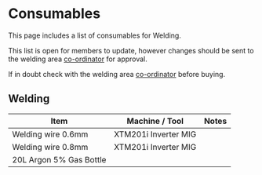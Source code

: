 # Consumables

This page includes a list of consumables for Welding.  

This list is open for members to update, however changes should be sent to the welding area [co-ordinator](https://t.me/diazwatson) for approval. 

If in doubt check with the welding area [co-ordinator](https://t.me/diazwatson) before buying.

## Welding

| Item                    | Machine / Tool       | Notes |
|-------------------------|----------------------|-------|
| Welding wire 0.6mm      | XTM201i Inverter MIG |       |
| Welding wire 0.8mm      | XTM201i Inverter MIG |       |
| 20L Argon 5% Gas Bottle |                      |       |
